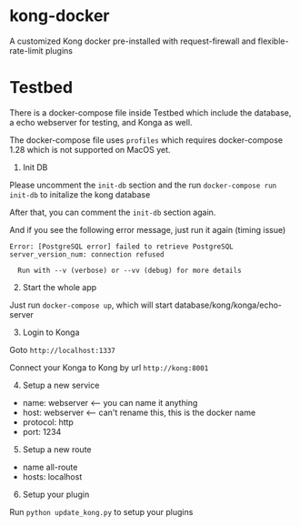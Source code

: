 # kong-docker

A customized Kong docker pre-installed with request-firewall and flexible-rate-limit plugins

# Testbed

There is a docker-compose file inside Testbed which include the database, a echo webserver for testing, and Konga as well.

The docker-compose file uses `profiles` which requires docker-compose 1.28 which is not supported on MacOS yet.

1. Init DB

Please uncomment the `init-db` section and the run `docker-compose run init-db` to initalize the kong database

After that, you can comment the `init-db` section again.

And if you see the following error message, just run it again (timing issue)
```
Error: [PostgreSQL error] failed to retrieve PostgreSQL server_version_num: connection refused

  Run with --v (verbose) or --vv (debug) for more details
```

2. Start the whole app

Just run `docker-compose up`, which will start database/kong/konga/echo-server

3. Login to Konga

Goto `http://localhost:1337`

Connect your Konga to Kong by url `http://kong:8001`

4. Setup a new service

- name: webserver <-- you can name it anything
- host: webserver <-- can't rename this, this is the docker name
- protocol: http
- port: 1234

5. Setup a new route

- name all-route
- hosts: localhost

6. Setup your plugin

Run `python update_kong.py` to setup your plugins


